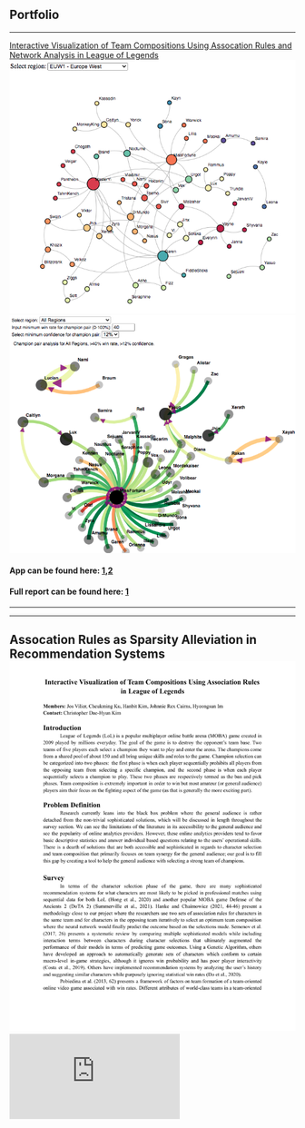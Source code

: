 ## Portfolio

---

[Interactive Visualization of Team Compositions Using Assocation Rules and Network Analysis in League of Legends ](/pdfs/team139poster.pdf)
<br>
<img src="images/euw_graph2.png?raw=true"/><br>
<img src="images/conf_graph1.png?raw=true"/><br>
#### App can be found here: [1](https://jrcairns123.github.io),[2](https://cdaekim.github.io)
#### Full report can be found here: [1](/pdfs/team139report.pdf)
---

---

Assocation Rules as Sparsity Alleviation in Recommendation Systems
<img src="/pdfs/team139report.pdf"/><br>
<embed src="https://cdaekim.github.io/portfolio/pdfs/Kim_Christopher_proposal.pdf" type="application/pdf" />
---
